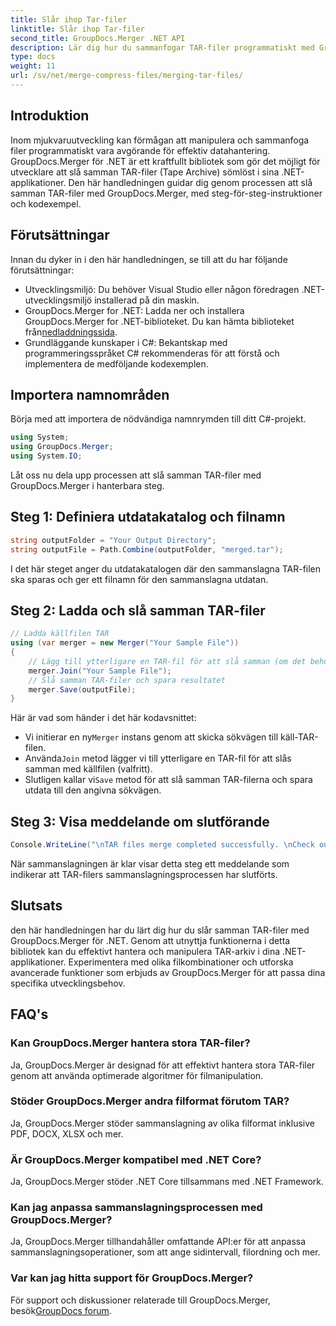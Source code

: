 ```yaml
---
title: Slår ihop Tar-filer
linktitle: Slår ihop Tar-filer
second_title: GroupDocs.Merger .NET API
description: Lär dig hur du sammanfogar TAR-filer programmatiskt med GroupDocs.Merger för .NET. Följ vår steg-för-steg-guide för att hantera TAR-arkiv effektivt.
type: docs
weight: 11
url: /sv/net/merge-compress-files/merging-tar-files/
---
```

## Introduktion
Inom mjukvaruutveckling kan förmågan att manipulera och sammanfoga filer programmatiskt vara avgörande för effektiv datahantering. GroupDocs.Merger för .NET är ett kraftfullt bibliotek som gör det möjligt för utvecklare att slå samman TAR-filer (Tape Archive) sömlöst i sina .NET-applikationer. Den här handledningen guidar dig genom processen att slå samman TAR-filer med GroupDocs.Merger, med steg-för-steg-instruktioner och kodexempel.
## Förutsättningar
Innan du dyker in i den här handledningen, se till att du har följande förutsättningar:
- Utvecklingsmiljö: Du behöver Visual Studio eller någon föredragen .NET-utvecklingsmiljö installerad på din maskin.
-  GroupDocs.Merger for .NET: Ladda ner och installera GroupDocs.Merger for .NET-biblioteket. Du kan hämta biblioteket från[nedladdningssida](https://releases.groupdocs.com/merger/net/).
- Grundläggande kunskaper i C#: Bekantskap med programmeringsspråket C# rekommenderas för att förstå och implementera de medföljande kodexemplen.

## Importera namnområden
Börja med att importera de nödvändiga namnrymden till ditt C#-projekt.

```csharp
using System; 
using GroupDocs.Merger;
using System.IO;
```

Låt oss nu dela upp processen att slå samman TAR-filer med GroupDocs.Merger i hanterbara steg.
## Steg 1: Definiera utdatakatalog och filnamn
```csharp
string outputFolder = "Your Output Directory";
string outputFile = Path.Combine(outputFolder, "merged.tar");
```
I det här steget anger du utdatakatalogen där den sammanslagna TAR-filen ska sparas och ger ett filnamn för den sammanslagna utdatan.
## Steg 2: Ladda och slå samman TAR-filer
```csharp
// Ladda källfilen TAR
using (var merger = new Merger("Your Sample File"))
{
    // Lägg till ytterligare en TAR-fil för att slå samman (om det behövs)
    merger.Join("Your Sample File");
    // Slå samman TAR-filer och spara resultatet
    merger.Save(outputFile);
}
```
Här är vad som händer i det här kodavsnittet:
-  Vi initierar en ny`Merger` instans genom att skicka sökvägen till käll-TAR-filen.
-  Använda`Join` metod lägger vi till ytterligare en TAR-fil för att slås samman med källfilen (valfritt).
-  Slutligen kallar vi`Save` metod för att slå samman TAR-filerna och spara utdata till den angivna sökvägen.
## Steg 3: Visa meddelande om slutförande
```csharp
Console.WriteLine("\nTAR files merge completed successfully. \nCheck output in {0}", outputFolder);
```
När sammanslagningen är klar visar detta steg ett meddelande som indikerar att TAR-filers sammanslagningsprocessen har slutförts.

## Slutsats
den här handledningen har du lärt dig hur du slår samman TAR-filer med GroupDocs.Merger för .NET. Genom att utnyttja funktionerna i detta bibliotek kan du effektivt hantera och manipulera TAR-arkiv i dina .NET-applikationer. Experimentera med olika filkombinationer och utforska avancerade funktioner som erbjuds av GroupDocs.Merger för att passa dina specifika utvecklingsbehov.

## FAQ's
### Kan GroupDocs.Merger hantera stora TAR-filer?
Ja, GroupDocs.Merger är designad för att effektivt hantera stora TAR-filer genom att använda optimerade algoritmer för filmanipulation.
### Stöder GroupDocs.Merger andra filformat förutom TAR?
Ja, GroupDocs.Merger stöder sammanslagning av olika filformat inklusive PDF, DOCX, XLSX och mer.
### Är GroupDocs.Merger kompatibel med .NET Core?
Ja, GroupDocs.Merger stöder .NET Core tillsammans med .NET Framework.
### Kan jag anpassa sammanslagningsprocessen med GroupDocs.Merger?
Ja, GroupDocs.Merger tillhandahåller omfattande API:er för att anpassa sammanslagningsoperationer, som att ange sidintervall, filordning och mer.
### Var kan jag hitta support för GroupDocs.Merger?
 För support och diskussioner relaterade till GroupDocs.Merger, besök[GroupDocs forum](https://forum.groupdocs.com/c/merger/32).